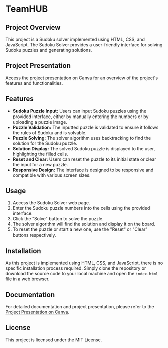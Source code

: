 # TeamHUB

## Project Overview
This project is a Sudoku solver implemented using HTML, CSS, and JavaScript. The Sudoku Solver provides a user-friendly interface for solving Sudoku puzzles and generating solutions.

## Project Presentation
Access the project presentation on Canva for an overview of the project's features and functionalities.

## Features
- **Sudoku Puzzle Input:** Users can input Sudoku puzzles using the provided interface, either by manually entering the numbers or by uploading a puzzle image.
- **Puzzle Validation:** The inputted puzzle is validated to ensure it follows the rules of Sudoku and is solvable.
- **Puzzle Solving:** The solver algorithm uses backtracking to find the solution for the Sudoku puzzle.
- **Solution Display:** The solved Sudoku puzzle is displayed to the user, highlighting the filled cells.
- **Reset and Clear:** Users can reset the puzzle to its initial state or clear the input for a new puzzle.
- **Responsive Design:** The interface is designed to be responsive and compatible with various screen sizes.

## Usage
1. Access the Sudoku Solver web page.
2. Enter the Sudoku puzzle numbers into the cells using the provided interface.
3. Click the "Solve" button to solve the puzzle.
4. The solver algorithm will find the solution and display it on the board.
5. To reset the puzzle or start a new one, use the "Reset" or "Clear" buttons respectively.

## Installation
As this project is implemented using HTML, CSS, and JavaScript, there is no specific installation process required. Simply clone the repository or download the source code to your local machine and open the `index.html` file in a web browser.

## Documentation
For detailed documentation and project presentation, please refer to the [Project Presentation on Canva](https://www.canva.com/design/DAFSsRv-nf0/Jia5A4nNr48v52xH_kbxqg/view?utm_content=DAFSsRv-nf0&utm_campaign=designshare&utm_medium=link&utm_source=publishsharelink).

## License
This project is licensed under the MIT License.
